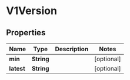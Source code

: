 

# V1Version


## Properties

Name | Type | Description | Notes
------------ | ------------- | ------------- | -------------
**min** | **String** |  |  [optional]
**latest** | **String** |  |  [optional]



